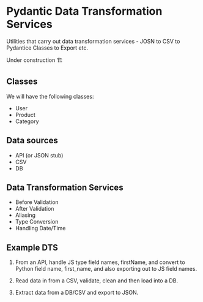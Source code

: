 # Pydantic Data Transformation Services

Utilities that carry out data transformation services - JOSN to CSV to Pydantice Classes to Export etc.

Under construction 🏗️

## Classes

We will have the following classes:

- User
- Product
- Category

## Data sources

- API (or JSON stub)
- CSV
- DB

## Data Transformation Services

- Before Validation
- After Validation
- Aliasing
- Type Conversion
- Handling Date/Time

## Example DTS

1. From an API, handle JS type field names, firstName, and convert to Python field name, first_name, and also exporting out to JS field names.

2. Read data in from a CSV, validate, clean and then load into a DB.

3. Extract data from a DB/CSV and export to JSON.